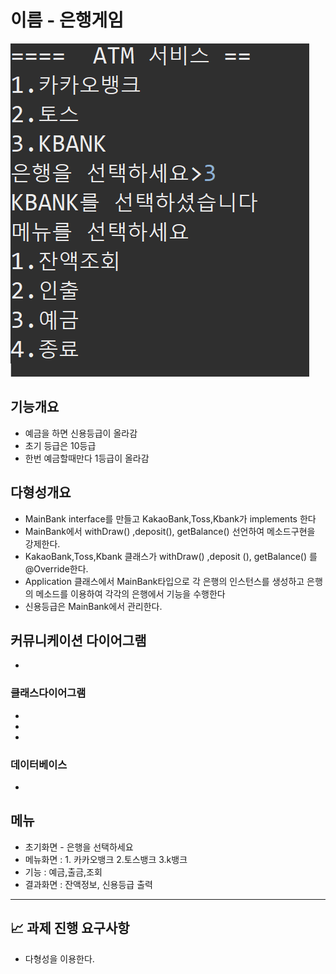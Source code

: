 # 이름 - 은행게임

![Alt text](menu4.png)


## 기능개요 

- 예금을 하면 신용등급이 올라감 
- 초기 등급은 10등급
- 한번 예금할때만다 1등급이 올라감

## 다형성개요 

- MainBank interface를 만들고 KakaoBank,Toss,Kbank가 implements  한다
- MainBank에서 withDraw() ,deposit(), getBalance() 선언하여 메소드구현을 강제한다. 
- KakaoBank,Toss,Kbank 클래스가 withDraw() ,deposit (), getBalance() 를 @Override한다.
- Application 클래스에서 MainBank타입으로 각 은행의 인스턴스를 생성하고 은행의 메소드를 이용하여 각각의 은행에서 기능을 수행한다
- 신용등급은 MainBank에서 관리한다.




	


## 커뮤니케이션 다이어그램

- 

### 클래스다이어그램 

-
-
-


### 데이터베이스 

- 

## 메뉴

- 초기화면 - 은행을 선택하세요
- 메뉴화면 : 1. 카카오뱅크 2.토스뱅크 3.k뱅크
- 기능 : 예금,출금,조회
- 결과화면 : 잔액정보, 신용등급 출력

---

## 📈 과제 진행 요구사항

- 다형성을 이용한다.
 

